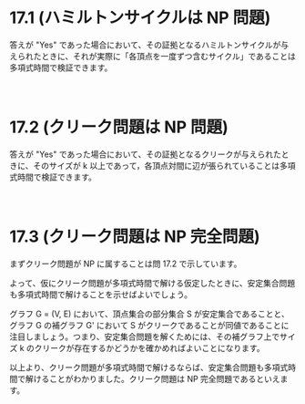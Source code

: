 # 17.1 (ハミルトンサイクルは NP 問題)

答えが "Yes" であった場合において、その証拠となるハミルトンサイクルが与えられたときに、それが実際に「各頂点を一度ずつ含むサイクル」であることは多項式時間で検証できます。

　

# 17.2 (クリーク問題は NP 問題)

答えが  "Yes" であった場合において、その証拠となるクリークが与えられたときに、そのサイズが k 以上であって，各頂点対間に辺が張られていることは多項式時間で検証できます。

　

# 17.3 (クリーク問題は NP 完全問題)

まずクリーク問題が NP に属することは問 17.2 で示しています。

よって、仮にクリーク問題が多項式時間で解ける仮定したときに、安定集合問題も多項式時間で解けることを示せばよいでしょう。

グラフ G = (V, E) において、頂点集合の部分集合 S が安定集合であることと、グラフ G の補グラフ G' において S がクリークであることが同値であることに注目しましょう。つまり、安定集合問題を解くためには、その補グラフ上でサイズ k のクリークが存在するかどうかを確かめればよいことになります。

以上より、クリーク問題が多項式時間で解けるならば、安定集合問題も多項式時間で解けることがわかりました。クリーク問題は NP 完全問題であるといえます。

　























